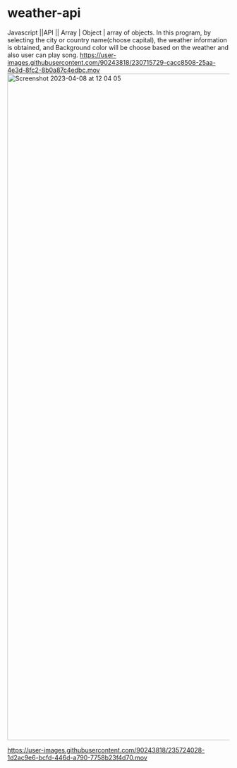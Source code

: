 # weather-api

Javascript ||API ||  Array | Object | array of objects.
In this program,
by selecting the city or country name(choose capital), the weather information is obtained, and 
Background color will be choose based on the weather and also user can play song.
https://user-images.githubusercontent.com/90243818/230715729-cacc8508-25aa-4e3d-8fc2-8b0a87c4edbc.mov
<img width="1512" alt="Screenshot 2023-04-08 at 12 04 05" src="https://user-images.githubusercontent.com/90243818/230715656-af7e6cdd-c33b-4304-8685-2e1159f5a0aa.png">


https://user-images.githubusercontent.com/90243818/235724028-1d2ac9e6-bcfd-446d-a790-7758b23f4d70.mov

